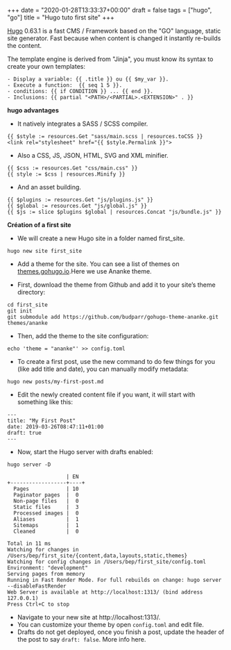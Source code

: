 +++
date = "2020-01-28T13:33:37+00:00"
draft = false
tags = ["hugo", "go"]
title = "Hugo tuto first site"
+++

[Hugo](https://gohugo.io/about/) 0.63.1 is a fast CMS / Framework based on the "GO" language, static site generator.
Fast because when content is changed it instantly re-builds the content.

<!--more-->

The template engine is derived from "Jinja", you must know its syntax to create your own templates:

    - Display a variable: {{ .title }} ou {{ $my_var }}.
    - Execute a function:  {{ seq 1 5 }}.
    - conditions: {{ if CONDITION }} ... {{ end }}.
    - Inclusions: {{ partial "<PATH>/<PARTIAL>.<EXTENSION>" . }}

**hugo advantages**

- It natively integrates a SASS / SCSS compiler.

```
{{ $style := resources.Get "sass/main.scss | resources.toCSS }}
<link rel="stylesheet" href="{{ $style.Permalink }}">
```
- Also a CSS, JS, JSON, HTML, SVG and XML minifier.

```
{{ $css := resources.Get "css/main.css" }}
{{ style := $css | resources.Minify }}
```
- And an asset building.

```
{{ $plugins := resources.Get "js/plugins.js" }}
{{ $global := resources.Get "js/global.js" }}
{{ $js := slice $plugins $global | resources.Concat "js/bundle.js" }}
```
**Création of a first site**

- We will create a new Hugo site in a folder named first_site.
```
hugo new site first_site
```
- Add a theme for the site. You can see a list of themes on [themes.gohugo.io](https://themes.gohugo.io/).Here we use Ananke theme.

- First, download the theme from Github and add it to your site’s theme directory:

```
cd first_site
git init
git submodule add https://github.com/budparr/gohugo-theme-ananke.git themes/ananke
```

- Then, add the theme to the site configuration:

```
echo 'theme = "ananke"' >> config.toml
```

- To create a first post, use the new command to do few things for you (like add title and date), you can manually modify metadata:

```
hugo new posts/my-first-post.md
```

- Edit the newly created content file if you want, it will start with something like this:

```
---
title: "My First Post"
date: 2019-03-26T08:47:11+01:00
draft: true
---
```

- Now, start the Hugo server with drafts enabled:

```
hugo server -D

                   | EN
+------------------+----+
  Pages            | 10
  Paginator pages  |  0
  Non-page files   |  0
  Static files     |  3
  Processed images |  0
  Aliases          |  1
  Sitemaps         |  1
  Cleaned          |  0

Total in 11 ms
Watching for changes in /Users/bep/first_site/{content,data,layouts,static,themes}
Watching for config changes in /Users/bep/first_site/config.toml
Environment: "development"
Serving pages from memory
Running in Fast Render Mode. For full rebuilds on change: hugo server --disableFastRender
Web Server is available at http://localhost:1313/ (bind address 127.0.0.1)
Press Ctrl+C to stop
```

- Navigate to your new site at http://localhost:1313/.
- You can customize your theme by open ```config.toml``` and edit file.
- Drafts do not get deployed, once you finish a post, update the header of the post to say ```draft: false```. More info here.


